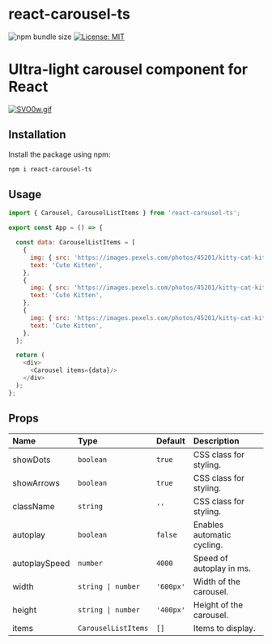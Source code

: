 # react-carousel-ts
![npm bundle size](https://img.shields.io/bundlephobia/minzip/react-carousel-ts/0.1.1)
<a href="https://github.com/suwaloff/react-carousel/blob/main/LICENSE">
<img alt="License: MIT" src="https://img.shields.io/badge/License-MIT-red.svg" target="_blank" />
</a>


# Ultra-light carousel component for React

[![SVO0w.gif](https://s12.gifyu.com/images/SVO0w.gif)](https://gifyu.com/image/SVO0w)
## Installation

Install the package using npm:

```bash
npm i react-carousel-ts
```
## Usage

```js
import { Carousel, CarouselListItems } from 'react-carousel-ts';

export const App = () => {

  const data: CarouselListItems = [
    {
      img: { src: 'https://images.pexels.com/photos/45201/kitty-cat-kitten-pet-45201.jpeg', alt: 'cute kitten' },
      text: 'Cute Kitten',
    },
    {
      img: { src: 'https://images.pexels.com/photos/45201/kitty-cat-kitten-pet-45201.jpeg', alt: 'cute kitten' },
      text: 'Cute Kitten',
    },
    {
      img: { src: 'https://images.pexels.com/photos/45201/kitty-cat-kitten-pet-45201.jpeg', alt: 'cute kitten' },
      text: 'Cute Kitten',
    },
  ];

  return (
    <div>
      <Carousel items={data}/>
    </div>
  );
};
```
## Props

| Name          | Type              | Default | Description |
| :------------ | :---------------- | :------ | :---------- |
| showDots    | `boolean`          | `true`    | CSS class for styling. |
| showArrows     | `boolean`          | `true`    | CSS class for styling. |
| className     | `string`          | `''`    | CSS class for styling. |
| autoplay      | `boolean`         | `false` | Enables automatic cycling. |
| autoplaySpeed | `number`          | `4000`  | Speed of autoplay in ms. |
| width         | `string \| number`| `'600px'`| Width of the carousel. |
| height        | `string \| number`| `'400px'`| Height of the carousel. |
| items         | `CarouselListItems`| `[]`   | Items to display. |

